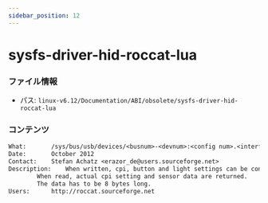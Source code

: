 ```yaml
---
sidebar_position: 12
---
```

# sysfs-driver-hid-roccat-lua

### ファイル情報

- パス: `linux-v6.12/Documentation/ABI/obsolete/sysfs-driver-hid-roccat-lua`

### コンテンツ

```txt
What:		/sys/bus/usb/devices/<busnum>-<devnum>:<config num>.<interface num>/control
Date:		October 2012
Contact:	Stefan Achatz <erazor_de@users.sourceforge.net>
Description:	When written, cpi, button and light settings can be configured.
		When read, actual cpi setting and sensor data are returned.
		The data has to be 8 bytes long.
Users:		http://roccat.sourceforge.net

```
